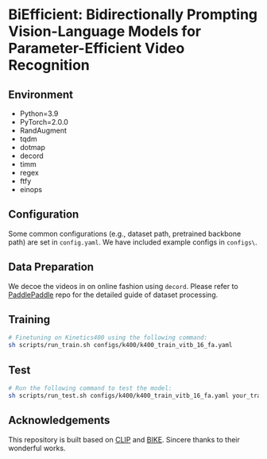 # BiEfficient: Bidirectionally Prompting Vision-Language Models for Parameter-Efficient Video Recognition
## Environment
- Python=3.9
- PyTorch=2.0.0
- RandAugment
- tqdm
- dotmap
- decord
- timm
- regex
- ftfy
- einops
## Configuration
Some common configurations (e.g., dataset path, pretrained backbone path) are set in `config.yaml`. We have included example configs in `configs\`.
## Data Preparation
We decoe the videos in on online fashion using `decord`. Please refer to [PaddlePaddle](https://github.com/PaddlePaddle/PaddleVideo/blob/develop/docs/zh-CN/dataset/README.md) repo for the detailed guide of dataset processing.
## Training
```sh
# Finetuning on Kinetics400 using the following command:
sh scripts/run_train.sh configs/k400/k400_train_vitb_16_fa.yaml
```
## Test
```sh
# Run the following command to test the model:
sh scripts/run_test.sh configs/k400/k400_train_vitb_16_fa.yaml your_trained_model.pt
```
## Acknowledgements
This repository is built based on [CLIP](https://github.com/openai/CLIP) and [BIKE](https://github.com/whwu95/BIKE). Sincere thanks to their wonderful works.

